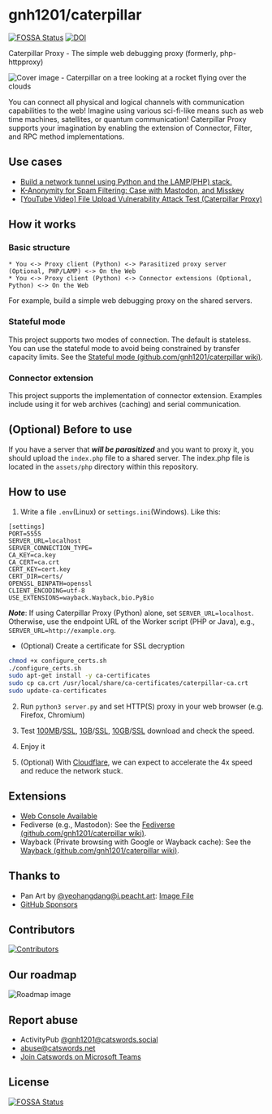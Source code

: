 # gnh1201/caterpillar

[![FOSSA Status](https://app.fossa.com/api/projects/git%2Bgithub.com%2Fgnh1201%2Fcaterpillar.svg?type=shield)](https://app.fossa.com/projects/git%2Bgithub.com%2Fgnh1201%2Fcaterpillar?ref=badge_shield)
[![DOI](https://zenodo.org/badge/DOI/10.5281/zenodo.13346533.svg)](https://doi.org/10.5281/zenodo.13346533)

Caterpillar Proxy - The simple web debugging proxy (formerly, php-httpproxy)

![Cover image - Caterpillar on a tree looking at a rocket flying over the clouds](assets/img/cover.png)

You can connect all physical and logical channels with communication capabilities to the web! Imagine using various sci-fi-like means such as web time machines, satellites, or quantum communication! Caterpillar Proxy supports your imagination by enabling the extension of Connector, Filter, and RPC method implementations.

## Use cases
* [Build a network tunnel using Python and the LAMP(PHP) stack.](https://qiita.com/gnh1201/items/40f9350ca6d308def6d4)
* [K-Anonymity for Spam Filtering: Case with Mastodon, and Misskey](https://qiita.com/gnh1201/items/09f4081f84610db3a9d3)
* [[YouTube Video] File Upload Vulnerability Attack Test (Caterpillar Proxy)](https://youtu.be/sPZOCgYtLRw)

## How it works

### Basic structure
```
* You <-> Proxy client (Python) <-> Parasitized proxy server (Optional, PHP/LAMP) <-> On the Web
* You <-> Proxy client (Python) <-> Connector extensions (Optional, Python) <-> On the Web
```

For example, build a simple web debugging proxy on the shared servers.

### Stateful mode
This project supports two modes of connection. The default is stateless. You can use the stateful mode to avoid being constrained by transfer capacity limits. See the [Stateful mode (github.com/gnh1201/caterpillar wiki)](https://github.com/gnh1201/caterpillar/wiki/Stateful-mode).

### Connector extension
This project supports the implementation of connector extension. Examples include using it for web archives (caching) and serial communication.

## (Optional) Before to use
If you have a server that ***will be parasitized*** and you want to proxy it, you should upload the `index.php` file to a shared server. The index.php file is located in the `assets/php` directory within this repository.

## How to use
1. Write a file `.env`(Linux) or `settings.ini`(Windows). Like this:

```
[settings]
PORT=5555
SERVER_URL=localhost
SERVER_CONNECTION_TYPE=
CA_KEY=ca.key
CA_CERT=ca.crt
CERT_KEY=cert.key
CERT_DIR=certs/
OPENSSL_BINPATH=openssl
CLIENT_ENCODING=utf-8
USE_EXTENSIONS=wayback.Wayback,bio.PyBio
```

***Note***: If using Caterpillar Proxy (Python) alone, set `SERVER_URL=localhost`. Otherwise, use the endpoint URL of the Worker script (PHP or Java), e.g., `SERVER_URL=http://example.org`.

- (Optional) Create a certificate for SSL decryption

```bash
chmod +x configure_certs.sh
./configure_certs.sh
sudo apt-get install -y ca-certificates
sudo cp ca.crt /usr/local/share/ca-certificates/caterpillar-ca.crt
sudo update-ca-certificates
```

2. Run `python3 server.py` and set HTTP(S) proxy in your web browser (e.g. Firefox, Chromium)

3. Test [100MB](http://speed.hetzner.de/100MB.bin)/[SSL](https://speed.hetzner.de/100MB.bin), [1GB](http://speed.hetzner.de/1GB.bin)/[SSL](https://speed.hetzner.de/1GB.bin), [10GB](http://speed.hetzner.de/10GB.bin)/[SSL](http://speed.hetzner.de/10GB.bin) download and check the speed.

3. Enjoy it

4. (Optional) With [Cloudflare](https://cloudflare.com), we can expect to accelerate the 4x speed and reduce the network stuck.

## Extensions
* [Web Console Available](https://pub-1a7a176eea68479cb5423e44273657ad.r2.dev/console.html)
* Fediverse (e.g., Mastodon): See the [Fediverse (github.com/gnh1201/caterpillar wiki)](https://github.com/gnh1201/caterpillar/wiki/Fediverse).
* Wayback (Private browsing with Google or Wayback cache): See the [Wayback (github.com/gnh1201/caterpillar wiki)](https://github.com/gnh1201/caterpillar/wiki/Wayback).

## Thanks to
* Pan Art by [@yeohangdang@i.peacht.art](#): [Image File](assets/img/logo.png)
* [GitHub Sponsors](https://github.com/sponsors/gnh1201)

## Contributors
<a href="https://github.com/gnh1201/caterpillar/graphs/contributors">
  <img src="https://contrib.rocks/image?repo=gnh1201/caterpillar" alt="Contributors" />
</a>

## Our roadmap
![Roadmap image](assets/img/roadmap.png)

## Report abuse
* ActivityPub [@gnh1201@catswords.social](https://catswords.social/@gnh1201)
* abuse@catswords.net
* [Join Catswords on Microsoft Teams](https://teams.live.com/l/community/FEACHncAhq8ldnojAI)


## License
[![FOSSA Status](https://app.fossa.com/api/projects/git%2Bgithub.com%2Fgnh1201%2Fcaterpillar.svg?type=large)](https://app.fossa.com/projects/git%2Bgithub.com%2Fgnh1201%2Fcaterpillar?ref=badge_large)
